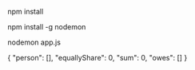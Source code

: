 <!-- Run this command in root directory to install dependecies  -->
npm install
<!-- install nodemon globally in your machine.  -->
npm install -g nodemon
<!-- Run app command  -->
nodemon app.js

<!-- use this template if you rewrite data.json  -->

{
  "person": [],
  "equallyShare": 0,
  "sum": 0,
  "owes": []
}
